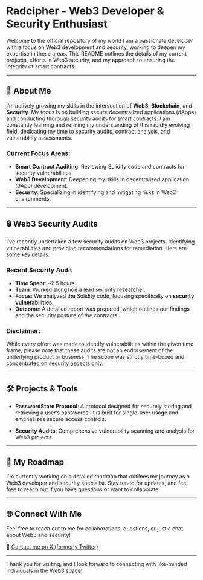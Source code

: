 # Radcipher - Web3 Developer & Security Enthusiast

Welcome to the official repository of my work! I am a passionate developer with a focus on Web3 development and security, working to deepen my expertise in these areas. This README outlines the details of my current projects, efforts in Web3 security, and my approach to ensuring the integrity of smart contracts.

---

## 🚀 About Me

I’m actively growing my skills in the intersection of **Web3**, **Blockchain**, and **Security**. My focus is on building secure decentralized applications (dApps) and conducting thorough security audits for smart contracts. I am constantly learning and refining my understanding of this rapidly evolving field, dedicating my time to security audits, contract analysis, and vulnerability assessments.

### **Current Focus Areas:**
- **Smart Contract Auditing**: Reviewing Solidity code and contracts for security vulnerabilities.
- **Web3 Development**: Deepening my skills in decentralized application (dApp) development.
- **Security**: Specializing in identifying and mitigating risks in Web3 environments.

---

## 🔒 Web3 Security Audits

I’ve recently undertaken a few security audits on Web3 projects, identifying vulnerabilities and providing recommendations for remediation. Here are some key details:

### **Recent Security Audit**
- **Time Spent**: ~2.5 hours
- **Team**: Worked alongside a lead security researcher.
- **Focus**: We analyzed the Solidity code, focusing specifically on **security vulnerabilities**.
- **Outcome**: A detailed report was prepared, which outlines our findings and the security posture of the contracts.

### **Disclaimer**: 
While every effort was made to identify vulnerabilities within the given time frame, please note that these audits are not an endorsement of the underlying product or business. The scope was strictly time-boxed and concentrated on security aspects only.

---

## 🛠️ Projects & Tools

- **PasswordStore Protocol**: A protocol designed for securely storing and retrieving a user’s passwords. It is built for single-user usage and emphasizes secure access controls.

- **Security Audits**: Comprehensive vulnerability scanning and analysis for Web3 projects.

---

## 📆 My Roadmap

I'm currently working on a detailed roadmap that outlines my journey as a Web3 developer and security specialist. Stay tuned for updates, and feel free to reach out if you have questions or want to collaborate!

---

## 🌐 Connect With Me

Feel free to reach out to me for collaborations, questions, or just a chat about Web3 and security!

🔗 [Contact me on X (formerly Twitter)](https://x.com/radcipher)

---

Thank you for visiting, and I look forward to connecting with like-minded individuals in the Web3 space!
